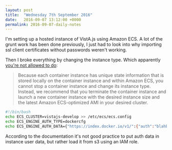 ```yaml
---
layout: post
title:  "Wednesday 7th September 2016"
date:   2016-09-07 13:12:00 +0000
permalink: 2016-09-07-daily-notes
---
```


I'm setting up a hosted instance of VistA.js using Amazon ECS. A lot of the grunt work has been done previously, I just had to look into why importing ssl client certificates without passwords weren't working.

Then I broke everything by changing the instance type. Which apparently [you're not allowed to do][cannot-change-instance-type]:

> Because each container instance has unique state information that is stored locally on the container instance and within Amazon ECS, you cannot stop a container instance and change its instance type. Instead, we recommend that you terminate the container instance and launch a new container instance with the desired instance size and the latest Amazon ECS-optimized AMI in your desired cluster.


```bash
#!/bin/bash
echo ECS_CLUSTER=vistajs-develop >> /etc/ecs/ecs.config
echo ECS_ENGINE_AUTH_TYPE=dockercfg
echo ECS_ENGINE_AUTH_DATA={"https://index.docker.io/v1/":{"auth":"blahblahblah","email":"anthony.wolski@somedomain.com"}}
```

According to the documentation it's not good practice to put auth data in instance user data, but rather load it from s3 using an IAM role.

[cannot-change-instance-type]: http://docs.aws.amazon.com/AmazonECS/latest/developerguide/ECS_instances.html

